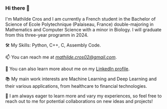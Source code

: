### Hi there 👋

I'm Mathilde Cros and I am currently a French student in the Bachelor of Science of Ecole Polytechnique (Palaiseau, France) double-majoring in Mathematics and Computer Science with a minor in Biology. I will graduate from this three-year programm in 2024.

🛠️ My Skills: Python, C++, C, Assembly Code.

📫 You can reach me at *mathilde.cros02@gmail.com*.

💬 You can also learn more about me on my [LinkedIn profile](https://www.linkedin.com/in/mathilde-cros2).

📚 My main work interests are Machine Learning and Deep Learning and their various applications, from healthcare to financial technologies. 

👯 I am always eager to learn more and vary my experiences, so feel free to reach out to me for potential collaborations on new ideas and projects!
